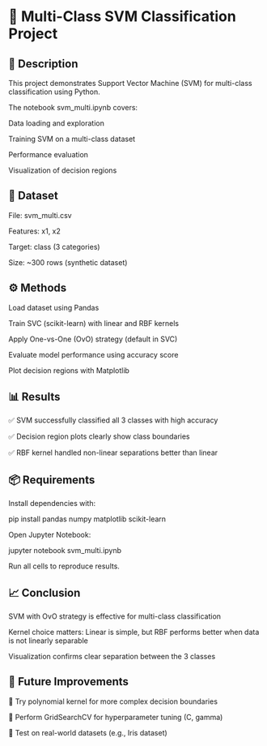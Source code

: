 # 🎯 Multi-Class SVM Classification Project

## 📖 Description

This project demonstrates Support Vector Machine (SVM) for multi-class classification using Python.

The notebook svm_multi.ipynb covers:

Data loading and exploration

Training SVM on a multi-class dataset

Performance evaluation

Visualization of decision regions

## 📂 Dataset

File: svm_multi.csv

Features: x1, x2

Target: class (3 categories)

Size: ~300 rows (synthetic dataset)

## ⚙️ Methods

Load dataset using Pandas

Train SVC (scikit-learn) with linear and RBF kernels

Apply One-vs-One (OvO) strategy (default in SVC)

Evaluate model performance using accuracy score

Plot decision regions with Matplotlib

## 📊 Results

✅ SVM successfully classified all 3 classes with high accuracy

✅ Decision region plots clearly show class boundaries

✅ RBF kernel handled non-linear separations better than linear

## 📦 Requirements

Install dependencies with:

pip install pandas numpy matplotlib scikit-learn

Open Jupyter Notebook:

jupyter notebook svm_multi.ipynb


Run all cells to reproduce results.

## 📈 Conclusion

SVM with OvO strategy is effective for multi-class classification

Kernel choice matters: Linear is simple, but RBF performs better when data is not linearly separable

Visualization confirms clear separation between the 3 classes

## 🚀 Future Improvements

🔹 Try polynomial kernel for more complex decision boundaries

🔹 Perform GridSearchCV for hyperparameter tuning (C, gamma)

🔹 Test on real-world datasets (e.g., Iris dataset)
